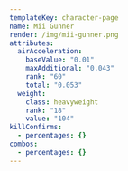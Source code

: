 ```yaml
---
templateKey: character-page
name: Mii Gunner
render: /img/mii-gunner.png
attributes:
  airAcceleration:
    baseValue: "0.01"
    maxAdditional: "0.043"
    rank: "60"
    total: "0.053"
  weight:
    class: heavyweight
    rank: "18"
    value: "104"
killConfirms:
  - percentages: {}
combos:
  - percentages: {}
---
```

